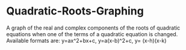# Quadratic-Roots-Graphing
A graph of the real and complex components of the roots of quadratic equations when one of the terms of a quadratic equation is changed. Available formats are: y=ax^2+bx+c, y=a(x-b)^2+c, y= (x-h)(x-k)
